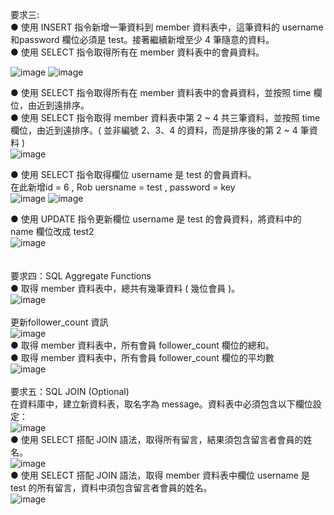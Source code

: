 要求三:<br/>
● 使用 INSERT 指令新增一筆資料到 member 資料表中，這筆資料的 username 和password 欄位必須是 test。接著繼續新增至少 4 筆隨意的資料。<br/>
● 使用 SELECT 指令取得所有在 member 資料表中的會員資料。<br/>


![image](https://user-images.githubusercontent.com/94062367/150899881-b05d1ef5-1955-4f35-97fd-2dd9ff79184c.png)
![image](https://user-images.githubusercontent.com/94062367/150899931-0c962859-1e6c-430b-a76b-3421701e21d2.png)


● 使用 SELECT 指令取得所有在 member 資料表中的會員資料，並按照 time 欄位，由近到遠排序。<br/>
● 使用 SELECT 指令取得 member 資料表中第 2 ~ 4 共三筆資料，並按照 time 欄位，由近到遠排序。( 並非編號 2、3、4 的資料，而是排序後的第 2 ~ 4 筆資料 )<br/>
![image](https://user-images.githubusercontent.com/94062367/150900267-199d5f95-35e7-48be-9b44-676ff8af81e8.png)

● 使用 SELECT 指令取得欄位 username 是 test 的會員資料。<br/>
在此新增id = 6 , Rob uersname = test , password = key<br/>
![image](https://user-images.githubusercontent.com/94062367/150900649-4ee114b6-ae4a-45d3-ae3b-2a48206d55bd.png)
![image](https://user-images.githubusercontent.com/94062367/150900675-fa355cfa-917b-4ce5-8c6d-9dd5a316256a.png)

● 使用 UPDATE 指令更新欄位 username 是 test 的會員資料，將資料中的 name 欄位改成 test2<br/>
![image](https://user-images.githubusercontent.com/94062367/150901085-e5f68cfd-ff4a-47b9-93ad-c6799ce03c73.png)
<br/>
<br/>
<br/>
要求四：SQL Aggregate Functions<br/>
● 取得 member 資料表中，總共有幾筆資料 ( 幾位會員 )。<br/>
![image](https://user-images.githubusercontent.com/94062367/150902163-7f386291-6bd2-4da1-9ca0-6d2745f2c5ed.png)
<br/>
<br/>
更新follower_count 資訊<br/>
![image](https://user-images.githubusercontent.com/94062367/150903216-b2d110a8-df6c-457d-aefd-9868e99238f2.png)
<br/>
● 取得 member 資料表中，所有會員 follower_count 欄位的總和。<br/>
● 取得 member 資料表中，所有會員 follower_count 欄位的平均數<br/>
![image](https://user-images.githubusercontent.com/94062367/150903537-d235a372-aee2-4602-ba69-3e82fb085c0e.png)
<br/>
<br/>
要求五：SQL JOIN (Optional)<br/>
在資料庫中，建立新資料表，取名字為 message。資料表中必須包含以下欄位設定：<br/>
![image](https://user-images.githubusercontent.com/94062367/150906499-44150ce3-a806-49d5-8ac9-d0cdc84704f0.png)
<br/>
● 使用 SELECT 搭配 JOIN 語法，取得所有留言，結果須包含留言者會員的姓名。<br/>
![image](https://user-images.githubusercontent.com/94062367/150914959-d2417387-96da-48c8-8215-15cb2ee0cc5a.png)
<br/>
● 使用 SELECT 搭配 JOIN 語法，取得 member 資料表中欄位 username 是 test 的所有留言，資料中須包含留言者會員的姓名。<br/>
![image](https://user-images.githubusercontent.com/94062367/150915896-3301dc87-e0c7-4637-b77f-6736c3a86df9.png)



